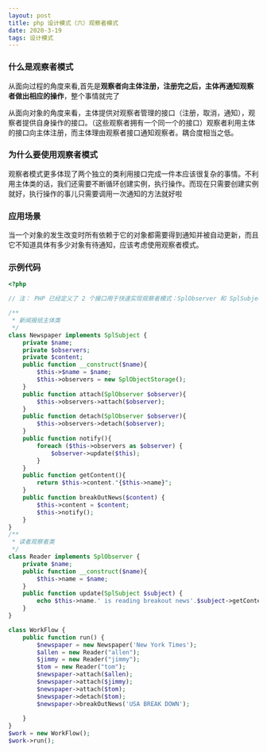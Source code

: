 ```yaml
---
layout: post
title: php 设计模式（六）观察者模式
date: 2020-3-19
tags: 设计模式
---
```


### 什么是观察者模式

从面向过程的角度来看,首先是**观察者向主体注册，注册完之后，主体再通知观察者做出相应的操作**，整个事情就完了

从面向对象的角度来看，主体提供对观察者管理的接口（注册，取消，通知），观察者提供自身操作的接口。（这些观察者拥有一个同一个的接口）观察者利用主体的接口向主体注册，而主体理由观察者接口通知观察者。耦合度相当之低。

### 为什么要使用观察者模式

观察者模式更多体现了两个独立的类利用接口完成一件本应该很复杂的事情。不利用主体类的话，我们还需要不断循环创建实例，执行操作。而现在只需要创建实例就好，执行操作的事儿只需要调用一次通知的方法就好啦

### 应用场景

当一个对象的发生改变时所有依赖于它的对象都需要得到通知并被自动更新，而且它不知道具体有多少对象有待通知，应该考虑使用观察者模式。

### 示例代码

```php
<?php

// 注： PHP 已经定义了 2 个接口用于快速实现观察者模式：SplObserver 和 SplSubject。

/**
 * 新闻报纸主体类
 */
class Newspaper implements SplSubject {
    private $name;
    private $observers;
    private $content;
    public function __construct($name){
        $this->$name = $name;
        $this->observers = new SplObjectStorage();
    }
    public function attach(SplObserver $observer){
        $this->observers->attach($observer);
    }
    public function detach(SplObserver $observer){
        $this->observers->detach($observer);
    }
    public function notify(){
        foreach ($this->observers as $observer) {
            $observer->update($this);
        }
    }
    public function getContent(){
        return $this->content."{$this->name}";
    }
    public function breakOutNews($content) {
        $this->content = $content;
        $this->notify();
    }
}
/**
 * 读者观察者类
 */
class Reader implements SplObserver {
    private $name;
    public function __construct($name){
        $this->name = $name;
    }
    public function update(SplSubject $subject) {
        echo $this->name.' is reading breakout news'.$subject->getContent();
    }
}

class WorkFlow {
    public function run() {
        $newspaper = new Newspaper('New York Times');
        $allen = new Reader("allen");
        $jimmy = new Reader("jimmy");
        $tom = new Reader("tom");
        $newspaper->attach($allen);
        $newspaper->attach($jimmy);
        $newspaper->attach($tom);
        $newspaper->detach($tom);
        $newspaper->breakOutNews('USA BREAK DOWN');
        
    }
}
$work = new WorkFlow();
$work->run();
```